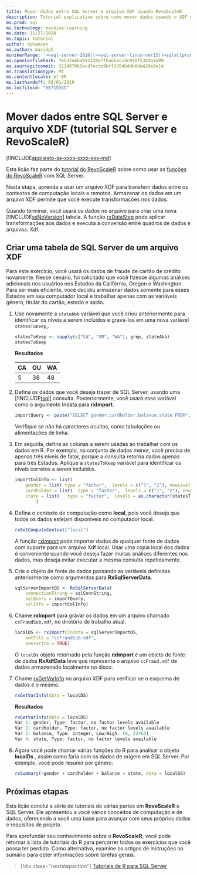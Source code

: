 ```yaml
---
title: Mover dados entre SQL Server e arquivo XDF usando RevoScaleR
description: Tutorial explicativo sobre como mover dados usando o XDF e a linguagem R em SQL Server.
ms.prod: sql
ms.technology: machine-learning
ms.date: 11/27/2018
ms.topic: tutorial
author: dphansen
ms.author: davidph
monikerRange: '>=sql-server-2016||>=sql-server-linux-ver15||=sqlallproducts-allversions'
ms.openlocfilehash: 7eb32a6ba915328a7f6a6baccdc948f534da1a09
ms.sourcegitcommit: 321497065ecd7ecde9bff378464db8da426e9e14
ms.translationtype: MT
ms.contentlocale: pt-BR
ms.lasthandoff: 08/01/2019
ms.locfileid: "68715555"
---
```

# <a name="move-data-between-sql-server-and-xdf-file-sql-server-and-revoscaler-tutorial"></a>Mover dados entre SQL Server e arquivo XDF (tutorial SQL Server e RevoScaleR)
[!INCLUDE[appliesto-ss-xxxx-xxxx-xxx-md](../../includes/appliesto-ss-xxxx-xxxx-xxx-md.md)]

Esta lição faz parte do [tutorial do RevoScaleR](deepdive-data-science-deep-dive-using-the-revoscaler-packages.md) sobre como usar as [funções do RevoScaleR](https://docs.microsoft.com/machine-learning-server/r-reference/revoscaler/revoscaler) com SQL Server.

Nesta etapa, aprenda a usar um arquivo XDF para transferir dados entre os contextos de computação locais e remotos. Armazenar os dados em um arquivo XDF permite que você execute transformações nos dados.

Quando terminar, você usará os dados no arquivo para criar uma nova [!INCLUDE[ssNoVersion](../../includes/ssnoversion-md.md)] tabela. A função [rxDataStep](https://docs.microsoft.com/machine-learning-server/r-reference/revoscaler/rxdatastep) pode aplicar transformações aos dados e executa a conversão entre quadros de dados e arquivos. Xdf.
  
## <a name="create-a-sql-server-table-from-an-xdf-file"></a>Criar uma tabela de SQL Server de um arquivo XDF

Para este exercício, você usará os dados de fraude de cartão de crédito novamente. Nesse cenário, foi solicitado que você fizesse algumas análises adicionais nos usuários nos Estados da Califórnia, Oregon e Washington. Para ser mais eficiente, você decidiu armazenar dados somente para esses Estados em seu computador local e trabalhar apenas com as variáveis gênero, titular do cartão, estado e saldo.

1. Use novamente a `stateAbb` variável que você criou anteriormente para identificar os níveis a serem incluídos e gravá-los em uma nova variável `statesToKeep`,.
  
    ```R
    statesToKeep <- sapply(c("CA", "OR", "WA"), grep, stateAbb)
    statesToKeep
    ```
    **Resultados**
    
    CA|OU|WA
    ----|----|----
    5|38|48
    
2. Defina os dados que você deseja trazer de SQL Server, usando uma [!INCLUDE[tsql](../../includes/tsql-md.md)] consulta.  Posteriormente, você usará essa variável como o argumento Indata para **rxImport**.
  
    ```R
    importQuery <- paste("SELECT gender,cardholder,balance,state FROM",  sqlFraudTable,  "WHERE (state = 5 OR state = 38 OR state = 48)")
    ```
  
    Verifique se não há caracteres ocultos, como tabulações ou alimentações de linha.
  
3. Em seguida, defina as colunas a serem usadas ao trabalhar com os dados em R. Por exemplo, no conjunto de dados menor, você precisa de apenas três níveis de fator, porque a consulta retorna dados apenas para três Estados.  Aplique a `statesToKeep` variável para identificar os níveis corretos a serem incluídos.
  
    ```R
    importColInfo <- list(
        gender = list( type = "factor",  levels = c("1", "2"), newLevels = c("Male", "Female")),
        cardholder = list(  type = "factor",  levels = c("1", "2"), newLevels = c("Principal", "Secondary")),
        state = list(   type = "factor",  levels = as.character(statesToKeep), newLevels = names(statesToKeep))
            )
    ```
  
4. Defina o contexto de computação como **local**, pois você deseja que todos os dados estejam disponíveis no computador local.
  
    ```R
    rxSetComputeContext("local")
    ```
    
    A função [rxImport](https://docs.microsoft.com/machine-learning-server/r-reference/revoscaler/rxsqlserverdata) pode importar dados de qualquer fonte de dados com suporte para um arquivo Xdf local. Usar uma cópia local dos dados é conveniente quando você deseja fazer muitas análises diferentes nos dados, mas deseja evitar executar a mesma consulta repetidamente.

5. Crie o objeto de fonte de dados passando as variáveis definidas anteriormente como argumentos para **RxSqlServerData**.
  
    ```R
    sqlServerImportDS <- RxSqlServerData(
        connectionString = sqlConnString,
        sqlQuery = importQuery,
        colInfo = importColInfo)
    ```
  
6. Chame **rxImport** para gravar os dados em um arquivo chamado `ccFraudSub.xdf`, no diretório de trabalho atual.
  
    ```R
    localDS <- rxImport(inData = sqlServerImportDS,
        outFile = "ccFraudSub.xdf",
        overwrite = TRUE)
    ```
  
    O `localDs` objeto retornado pela função **rxImport** é um objeto de fonte de dados **RxXdfData** leve que representa o arquivo `ccFraud.xdf` de dados armazenado localmente no disco.
  
7. Chame [rxGetVarInfo](https://docs.microsoft.com/machine-learning-server/r-reference/revoscaler/rxgetvarinfoxdf) no arquivo XDF para verificar se o esquema de dados é o mesmo.
  
    ```R
    rxGetVarInfo(data = localDS)
    ```

    **Resultados**
    
    ```R
    rxGetVarInfo(data = localDS)
    Var 1: gender, Type: factor, no factor levels available
    Var 2: cardholder, Type: factor, no factor levels available
    Var 3: balance, Type: integer, Low/High: (0, 22463)
    Var 4: state, Type: factor, no factor levels available
    ```

8. Agora você pode chamar várias funções do R para analisar o objeto **localDs** , assim como faria com os dados de origem em SQL Server. Por exemplo, você pode resumir por gênero:
  
    ```R
    rxSummary(~gender + cardholder + balance + state, data = localDS)
    ```

## <a name="next-steps"></a>Próximas etapas

Esta lição conclui a série de tutoriais de várias partes em **RevoScaleR** e SQL Server. Ele apresentou a você vários conceitos de computação e de dados, oferecendo a você uma base para avançar com seus próprios dados e requisitos de projeto.

Para aprofundar seu conhecimento sobre o **RevoScaleR**, você pode retornar à lista de tutoriais do R para percorrer todos os exercícios que você possa ter perdido. Como alternativa, examine os artigos de instruções no sumário para obter informações sobre tarefas gerais.

> [!div class="nextstepaction"]
> [Tutoriais de R para SQL Server](sql-server-r-tutorials.md)